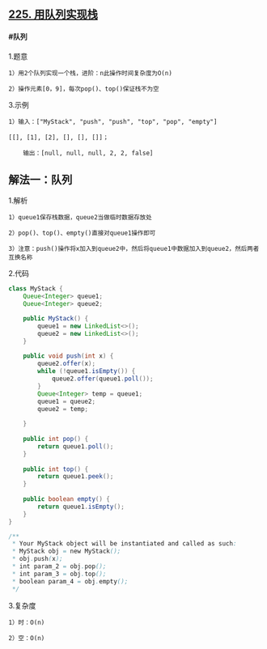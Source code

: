 ## [225. 用队列实现栈](https://leetcode.cn/problems/implement-stack-using-queues/description/)
#### #队列
1.题意

    1）用2个队列实现一个栈，进阶：n此操作时间复杂度为O(n)

    2）操作元素[0，9]，每次pop()、top()保证栈不为空

3.示例

    1）输入：["MyStack", "push", "push", "top", "pop", "empty"]

    [[], [1], [2], [], [], []]；

        输出：[null, null, null, 2, 2, false]
## 解法一：队列

1.解析

    1）queue1保存栈数据，queue2当做临时数据存放处

    2）pop()、top()、empty()直接对queue1操作即可

    3）注意：push()操作将x加入到queue2中，然后将queue1中数据加入到queue2，然后两者互换名称

2.代码
```java
class MyStack {
    Queue<Integer> queue1;
    Queue<Integer> queue2;

    public MyStack() {
        queue1 = new LinkedList<>();
        queue2 = new LinkedList<>();
    }
    
    public void push(int x) {
        queue2.offer(x);
        while (!queue1.isEmpty()) {
            queue2.offer(queue1.poll());
        }
        Queue<Integer> temp = queue1;
        queue1 = queue2;
        queue2 = temp;
        
    }
    
    public int pop() {
        return queue1.poll();
    }
    
    public int top() {
        return queue1.peek();
    }
    
    public boolean empty() {
        return queue1.isEmpty();
    }
}

/**
 * Your MyStack object will be instantiated and called as such:
 * MyStack obj = new MyStack();
 * obj.push(x);
 * int param_2 = obj.pop();
 * int param_3 = obj.top();
 * boolean param_4 = obj.empty();
 */
```
3.复杂度

    1）时：O(n)

    2）空：O(n)